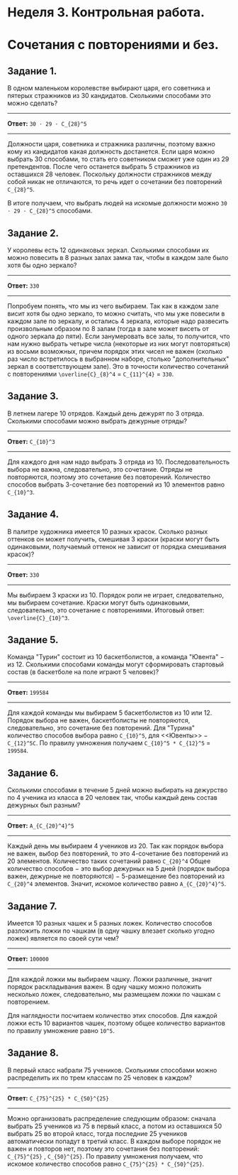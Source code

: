# Неделя 3. Контрольная работа.
# Сочетания с повторениями и без.

## Задание 1.

В одном маленьком королевстве выбирают царя, его советника и пятерых стражников из 30 кандидатов. Сколькими способами это можно сделать?

---

**Ответ:**  `30 ⋅ 29 ⋅ C_{28}^5`

---

Должности царя, советника и стражника различны, поэтому важно кому из кандидатов какая должность достанется. Если царя можно выбрать 30 способами, то стать его советником сможет уже один из 29 претендентов. После чего останется выбрать 5 стражников из оставшихся 28 человек. Поскольку должности стражников между собой никак не отличаются, то речь идет о сочетании без повторений `C_{28}^5`.

В итоге получаем, что выбрать людей на искомые должности можно `30 ⋅ 29 ⋅ C_{28}^5` способами.

## Задание 2.

У королевы есть 12 одинаковых зеркал. Сколькими способами их можно повесить в 8 разных залах замка так, чтобы в каждом зале было хотя бы одно зеркало?

---

**Ответ:**  `330`

---

Попробуем понять, что мы из чего выбираем. Так как в каждом зале висит хотя бы одно зеркало, то можно считать, что мы уже повесили в каждом зале по зеркалу, и остались 4 зеркала, которые надо развесить произвольным образом по 8 залам (тогда в зале может висеть от одного зеркала до пяти). Если занумеровать все залы, то получится, что нам нужно выбрать четыре числа (некоторые из них могут повторяться) из восьми возможных, причем порядок этих чисел не важен (сколько раз число встретилось в выбранном наборе, столько "дополнительных" зеркал в соответствующем зале). Это в точности количество сочетаний с повторениями `\overline{C}_{8}^4` = `C_{11}^{4}` = `330`.

 
## Задание 3.

В летнем лагере 10 отрядов. Каждый день дежурят по 3 отряда. Сколькими способами можно выбрать дежурные отряды?

---

**Ответ:**  `C_{10}^3`

---

Для каждого дня нам надо выбрать 3 отряда из 10. Последовательность выбора не важна, следовательно, это сочетание. Отряды не повторяются, поэтому это сочетание без повторений. Количество способов выбрать 3-сочетание без повторений из 10 элементов равно `C_{10}^3`.
​
## Задание 4.

В палитре художника имеется 10 разных красок. Сколько разных оттенков он может получить, смешивая 3 краски (краски могут быть одинаковыми, получаемый оттенок не зависит от порядка смешивания красок)?

---

**Ответ:**  `330`

---

Мы выбираем 3 краски из 10. Порядок роли не играет, следовательно, мы выбираем сочетание. Краски могут быть одинаковыми, следовательно, это сочетание с повторениями. Итоговый ответ: ​ `\overline{C}_{10}^3`.
​	
 
## Задание 5.

Команда "Турин" состоит из 10 баскетболистов, а команда "Ювента" − из 12. Сколькими способами команды могут сформировать стартовый состав (в баскетболе на поле играют 5 человек)?

---

**Ответ:**  `199584`

---

Для каждой команды мы выбираем 5 баскетболистов из 10 или 12. Порядок выбора не важен, баскетболисты не повторяются, следовательно, это сочетание без повторений. Для "Турина" количество способов выбора равно `C_{10}^5`, для <<Ювенты>> − `C_{12}^5C`. По правилу умножения получаем `C_{10}^5 * C_{12}^5` = `199584`.​	


## Задание 6.

Сколькими способами в течение 5 дней можно выбирать на дежурство по 4 ученика из класса в 20 человек так, чтобы каждый день состав дежурных был разным?

---

**Ответ:**  `A_{C_{20}^4}^5`

---

Каждый день мы выбираем 4 учеников из 20. Так как порядок выбора не важен, выбор без повторений, то это 4-сочетание без повторений из 20 элементов. Количество таких сочетаний равно `C_{20}^4` Общее количество способов − это выбор дежурных на 5 дней (порядок выбора важен, дежурные не повторяются) − 5-размещение без повторений из `C_{20}^4` элементов. Значит, искомое количество равно `A_{C_{20}^4}^5`.

## Задание 7.

Имеется 10 разных чашек и 5 разных ложек. Количество способов разложить ложки по чашкам (в одну чашку влезает сколько угодно ложек) является по своей сути чем?

---

**Ответ:**  `100000`

---

Для каждой ложки мы выбираем чашку. Ложки различные, значит порядок раскладывания важен. В одну чашку можно положить несколько ложек, следовательно, мы размещаем ложки по чашкам с повторением.

Для наглядности посчитаем количество этих способов. Для каждой ложки есть 10 вариантов чашек, поэтому общее количество вариантов по правилу умножение равно `10^5`.

## Задание 8.

В первый класс набрали 75 учеников. Сколькими способами можно распределить их по трем классам по 25 человек в каждом?

---

**Ответ:**  `C_{75}^{25} * C_{50}^{25}`

---

 Можно организовать распределение следующим образом: сначала выбрать 25 учеников из 75 в первый класс, а потом из оставшихся 50 выбрать 25 во второй класс, тогда последние 25 учеников автоматически попадут в третий класс. В каждом выборе порядок не важен и повторов нет, поэтому это сочетания без повторений: `C_{75}^{25}` , `C_{50}^{25}`. По правилу умножения получаем, что искомое количество способов равно `C_{75}^{25} * C_{50}^{25}`.